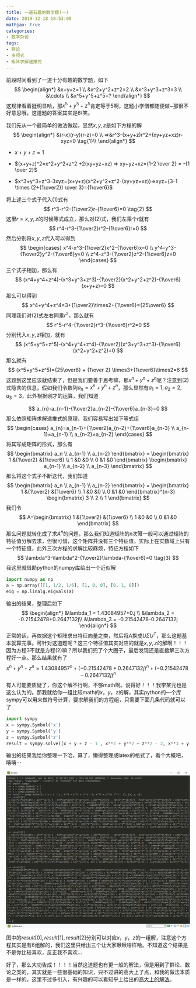 ```yaml
---
title: 一道有趣的数学题(一)
date: 2019-12-18 18:53:00
mathjax: true
categories:
- 数学杂谈
tags:
- 群论
- 多项式
- 矩阵求解递推式
---
```


前段时间看到了一道十分有趣的数学题，如下
$$
\begin{align*}
&x+y+z=1 \\
&x^2+y^2+z^2=2 \\
&x^3+y^3+z^3=3 \\
&\cdots \\
&x^5+y^5+z^5=?
\end{align*}
$$
这规律看着挺明显哈，那$x^5+y^5+z^5$肯定等于$5$啊，这题小学僧都随便做~那很不好意思哦，这道题的答案其实是$6$(笑。

<!--more-->

我们先从一个最简单的做法做起，显然$x,y,z$是如下方程的解
$$
\begin{align*}
&(r-x)(r-y)(r-z)=0 \\
=>&r^3-(x+y+z)r^2+(xy+yz+xz)r-xyz=0  \tag{1}\\
\end{align*}
$$

- $x+y+z=1$
- $(x+y+z)^2=x^2+y^2+z^2 +2(xy+yz+xz) => xy+yz+xz={1-2 \over 2} = -{1 \over 2}$

- $x^3+y^3+z^3-3xyz=(x+y+z)(x^2+y^2+z^2-(xy+yz+xz))=>xyz={3-1 \times (2+{1\over2}) \over 3}={1\over6}$

将上述三个式子代入$(1)$式有
$$
r^3-r^2-{1\over2}r-{1\over6}=0 \tag{2}
$$
这里$r=x,y,z$的时候等式成立，那么对$(2)$式，我们左乘个$r$就有
$$
r^4-r^3-{1\over2}r^2-{1\over6}r=0
$$
然后分别将$x,y,z$代入可以得到
$$
\begin{cases}
x^4-x^3-{1\over2}x^2-{1\over6}x=0 \\
y^4-y^3-{1\over2}y^2-{1\over6}y=0 \\
z^4-z^3-{1\over2}z^2-{1\over6}z=0
\end{cases}
$$
三个式子相加，那么有
$$
(x^4+y^4+z^4)-(x^3+y^3+z^3)-{1\over2}(x^2+y^2+z^2)-{1\over6}(x+y+z)=0
$$
那么可以得到
$$
x^4+y^4+z^4=3+{1\over2}\times2+{1\over6}={25\over6}
$$
同理我们对$(2)$式左右同乘$r^2$，那么就有
$$
r^5-r^4-{1\over2}r^3-{1\over6}r^2=0 
$$
分别代入$x,y,z$相加，就有
$$
(x^5+y^5+z^5)-(x^4+y^4+z^4)-{1\over2}(x^3+y^3+z^3)-{1\over6}(x^2+y^2+z^2)=0
$$
那么就有
$$
(x^5+y^5+z^5)={25\over6} + {1\over 2} \times3+{1\over6}\times2=6
$$
这题到这里应该就结束了，但是我们要善于思考嘛，那$x^n+y^n+z^n$呢？注意到$(2)$式隐含的信息，假如我们令数列$a_n=x^n+y^n+z^n$，那么显然有$a_1=1,a_2=2,a_3=3$，此外根据刚才的运算，我们知道

$$
a_{n}-a_{n-1}-{1\over2}a_{n-2}-{1\over6}a_{n-3}=0
$$
那么依照矩阵求解递推式的原理，我们容易写出如下等式组
$$
\begin{cases}
a_{n}=a_{n-1}+{1\over2}a_{n-2}+{1\over6}a_{n-3} \\
a_{n-1}=a_{n-1} \\
a_{n-2}=a_{n-2}
\end{cases}
$$
将其写成矩阵的形式，那么有
$$
\begin{bmatrix}
a_n \\
a_{n-1} \\
a_{n-2} 
\end{bmatrix} = 
\begin{bmatrix}
1 &{1\over2} &{1\over6} \\
1 &0 &0 \\
0 &1 &0 
\end{bmatrix}
\begin{bmatrix}
a_{n-1} \\
a_{n-2} \\
a_{n-3} 
\end{bmatrix}
$$
那么将这个式子不断迭代，我们知道
$$
\begin{bmatrix}
a_n \\
a_{n-1} \\
a_{n-2} 
\end{bmatrix} = 
\begin{bmatrix}
1 &{1\over2} &{1\over6} \\
1 &0 &0 \\
0 &1 &0 
\end{bmatrix}^{n-3}
\begin{bmatrix}
3 \\
2 \\
1
\end{bmatrix}
$$
我们令
$$
A=\begin{bmatrix}
1 &{1\over2} &{1\over6} \\
1 &0 &0 \\
0 &1 &0 
\end{bmatrix}
$$
那么问题就转化成了求$A^n$的问题，那么我们知道矩阵的$n$次幂一般可以通过矩阵的特征值分解去求，但很可惜，这个矩阵并没有三个特征值，实际上在实数域上只有一个特征值，此外三次方程的求解比较麻烦，特征方程如下
$$
\lambda^3-\lambda^2-{1\over2}\lambda-{1\over6}=0 \tag{3}
$$
我这里就借助python的numpy库给出一个近似解

```python
import numpy as np
a = np.array([[1, 1/2, 1/6], [1, 0, 0], [0, 1, 0]])
eig = np.linalg.eigvals(a)
```
输出的结果，整理后如下
$$
\begin{align*}
&\lambda_1 = 1.43084957+0.j \\
&\lambda_2 = -0.21542478+0.2647132j\\
&\lambda_3 = -0.21542478-0.2647132j
\end{align*}
$$
正常的话，再依据这个矩阵求出特征向量之类，然后将$A$换成$U\Sigma U^T$，那么这题基本就算完事。可针对这道题呢？这三个特征值其实对应的就是$x,y,z$的解啊！！！因为方程$3$不就是方程$(2)$嘛？所以我们兜了个大圈子，最后发现还是直接解三次方程好一点。那么结果就有了
$$
x^n+y^n+z^n=1.43084957^n+(-0.21542478+0.2647132j)^n+(-0.21542478-0.2647132j)^n
$$
有人可能要质疑了，你这个解不行啊，不够math啊。说得好！！！我李某元也是这么认为的。那我就给你一组比较math的$x，y，z$的解，其实python的一个库sympy可以用来做符号计算，要求解我们的方程组，只需要下面几条代码就可以了

```python
import sympy
x = sympy.Symbol('x')
y = sympy.Symbol('y')
z = sympy.Symbol('z')
result = sympy.solve([x + y + z - 1 , x**2 + y**2 + z**2 - 2, x**3 + y**3+ z**3 - 3], [x, y, z])
```

输出的结果我给你整理一下哈，算了，懒得整理成latex的格式了，看个大概吧，嘻嘻$\cdots$

![](./一道有趣的数学题(一)/result.png)

图中的$result[0],result[1],result[2]$分别可以对应$x，y，z$的一组解，注意这个方程其实是有$6$组解的，我们这里只给出三个让大家瞅瞅啥样哈。不知道这个结果是不是你比较喜欢，反正我不喜欢...

好了，那么大功告成！！！！当然这道题也有更一般的解法，但是用到了群论、数论之类的，其实就是一些很基础的知识，只不过讲的高大上了点，和我的做法本质是一样的，这里不过多引入，有兴趣的可以看知乎上给出的[高大上的解法](https://zhuanlan.zhihu.com/p/96063757)。
